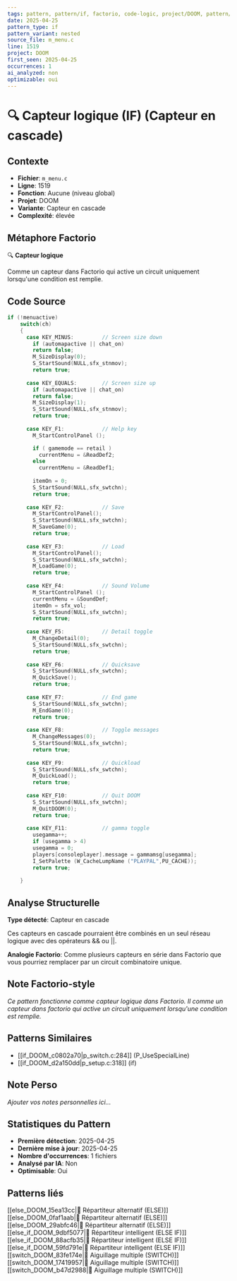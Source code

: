 ```yaml
---
tags: pattern, pattern/if, factorio, code-logic, project/DOOM, pattern/variant/nested
date: 2025-04-25
pattern_type: if
pattern_variant: nested
source_file: m_menu.c
line: 1519
project: DOOM
first_seen: 2025-04-25
occurrences: 1
ai_analyzed: non
optimizable: oui
---
```


# 🔍 Capteur logique (IF) (Capteur en cascade)

## Contexte
- **Fichier**: `m_menu.c`
- **Ligne**: 1519
- **Fonction**: Aucune (niveau global)
- **Projet**: DOOM
- **Variante**: Capteur en cascade
- **Complexité**: élevée

## Métaphore Factorio
🔍 **Capteur logique**

Comme un capteur dans Factorio qui active un circuit uniquement lorsqu'une condition est remplie.

## Code Source
```c
if (!menuactive)
	switch(ch)
	{
	  case KEY_MINUS:         // Screen size down
	    if (automapactive || chat_on)
		return false;
	    M_SizeDisplay(0);
	    S_StartSound(NULL,sfx_stnmov);
	    return true;
				
	  case KEY_EQUALS:        // Screen size up
	    if (automapactive || chat_on)
		return false;
	    M_SizeDisplay(1);
	    S_StartSound(NULL,sfx_stnmov);
	    return true;
				
	  case KEY_F1:            // Help key
	    M_StartControlPanel ();

	    if ( gamemode == retail )
	      currentMenu = &ReadDef2;
	    else
	      currentMenu = &ReadDef1;
	    
	    itemOn = 0;
	    S_StartSound(NULL,sfx_swtchn);
	    return true;
				
	  case KEY_F2:            // Save
	    M_StartControlPanel();
	    S_StartSound(NULL,sfx_swtchn);
	    M_SaveGame(0);
	    return true;
				
	  case KEY_F3:            // Load
	    M_StartControlPanel();
	    S_StartSound(NULL,sfx_swtchn);
	    M_LoadGame(0);
	    return true;
				
	  case KEY_F4:            // Sound Volume
	    M_StartControlPanel ();
	    currentMenu = &SoundDef;
	    itemOn = sfx_vol;
	    S_StartSound(NULL,sfx_swtchn);
	    return true;
				
	  case KEY_F5:            // Detail toggle
	    M_ChangeDetail(0);
	    S_StartSound(NULL,sfx_swtchn);
	    return true;
				
	  case KEY_F6:            // Quicksave
	    S_StartSound(NULL,sfx_swtchn);
	    M_QuickSave();
	    return true;
				
	  case KEY_F7:            // End game
	    S_StartSound(NULL,sfx_swtchn);
	    M_EndGame(0);
	    return true;
				
	  case KEY_F8:            // Toggle messages
	    M_ChangeMessages(0);
	    S_StartSound(NULL,sfx_swtchn);
	    return true;
				
	  case KEY_F9:            // Quickload
	    S_StartSound(NULL,sfx_swtchn);
	    M_QuickLoad();
	    return true;
				
	  case KEY_F10:           // Quit DOOM
	    S_StartSound(NULL,sfx_swtchn);
	    M_QuitDOOM(0);
	    return true;
				
	  case KEY_F11:           // gamma toggle
	    usegamma++;
	    if (usegamma > 4)
		usegamma = 0;
	    players[consoleplayer].message = gammamsg[usegamma];
	    I_SetPalette (W_CacheLumpName ("PLAYPAL",PU_CACHE));
	    return true;
				
	}
```

## Analyse Structurelle
**Type détecté**: Capteur en cascade

Ces capteurs en cascade pourraient être combinés en un seul réseau logique avec des opérateurs && ou ||.

**Analogie Factorio**:
Comme plusieurs capteurs en série dans Factorio que vous pourriez remplacer par un circuit combinatoire unique.

## Note Factorio-style
*Ce pattern fonctionne comme capteur logique dans Factorio. Il comme un capteur dans factorio qui active un circuit uniquement lorsqu'une condition est remplie.*

## Patterns Similaires
- [[if_DOOM_c0802a70|p_switch.c:284]] (P_UseSpecialLine)
- [[if_DOOM_d2a150dd|p_setup.c:318]] (if)

## Note Perso
*Ajouter vos notes personnelles ici...*

## Statistiques du Pattern
- **Première détection**: 2025-04-25
- **Dernière mise à jour**: 2025-04-25
- **Nombre d'occurrences**: 1 fichiers
- **Analysé par IA**: Non
- **Optimisable**: Oui

## Patterns liés
[[else_DOOM_15ea13cc|🔀 Répartiteur alternatif (ELSE)]]
[[else_DOOM_0faf1aab|🔀 Répartiteur alternatif (ELSE)]]
[[else_DOOM_29abfc46|🔀 Répartiteur alternatif (ELSE)]]
[[else_if_DOOM_9dbf5077|🔄 Répartiteur intelligent (ELSE IF)]]
[[else_if_DOOM_88acfb35|🔄 Répartiteur intelligent (ELSE IF)]]
[[else_if_DOOM_59fd791e|🔄 Répartiteur intelligent (ELSE IF)]]
[[switch_DOOM_83fe174e|🔀 Aiguillage multiple (SWITCH)]]
[[switch_DOOM_17419957|🔀 Aiguillage multiple (SWITCH)]]
[[switch_DOOM_b47d2988|🔀 Aiguillage multiple (SWITCH)]]
